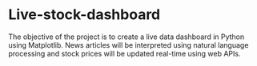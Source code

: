 # Live-stock-dashboard
The objective of the project is to create a live data dashboard in Python using Matplotlib. 
News articles will be interpreted using natural language processing and stock prices will be updated real-time using web APIs. 
